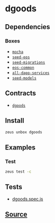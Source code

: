 
dgoods
====================







## Dependencies
### Boxes
* [`mocha`](mocha.md)
* [`seed-eos`](seed-eos.md)
* [`seed-migrations`](seed-migrations.md)
* [`eos-common`](eos-common.md)
* [`all-dapp-services`](all-dapp-services.md)
* [`seed-models`](seed-models.md)



## Contracts
* [`dgoods`](https://github.com/liquidapps-io/zeus-sdk/tree/master/boxes/groups/game/dgoods/contracts/eos/dgoods)
## Install
```bash
zeus unbox dgoods
```
## Examples
### Test
```bash
zeus test -c
```










## Tests 
* [dgoods.spec.js](https://github.com/liquidapps-io/zeus-sdk/tree/master/boxes/groups/game/dgoods/test/dgoods.spec.js)
## [Source](https://github.com/liquidapps-io/zeus-sdk/tree/master/boxes/groups/game/dgoods)